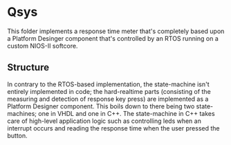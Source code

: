 # Qsys
This folder implements a response time meter that's completely based upon a Platform Desinger component that's controlled by an RTOS running on a custom NIOS-II softcore.

## Structure
In contrary to the RTOS-based implementation, the state-machine isn't entirely implemented in code; the hard-realtime parts (consisting of the measuring and detection of response key press) are implemented as a Platform Designer component. This boils down to there being two state-machines; one in VHDL and one in C++. The state-machine in C++ takes care of high-level application logic such as controlling leds when an interrupt occurs and reading the response time when the user pressed the button.
